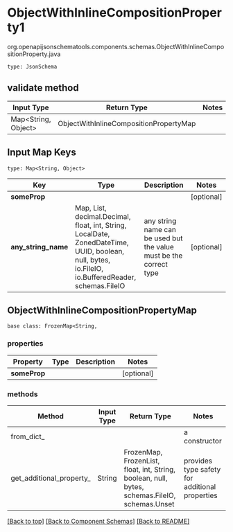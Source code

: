 # ObjectWithInlineCompositionProperty1
org.openapijsonschematools.components.schemas.ObjectWithInlineCompositionProperty.java
```
type: JsonSchema
```

## validate method
| Input Type | Return Type | Notes |
| ---------- | ----------- | ----- |
| Map<String, Object> | ObjectWithInlineCompositionPropertyMap | |

## Input Map Keys
```
type: Map<String, Object>
```
Key | Type |  Description | Notes
------------ | ------------- | ------------- | -------------
**someProp** |  |  | [optional]
**any_string_name** | Map, List, decimal.Decimal, float, int, String, LocalDate, ZonedDateTime, UUID, boolean, null, bytes, io.FileIO, io.BufferedReader, schemas.FileIO | any string name can be used but the value must be the correct type | [optional]

## ObjectWithInlineCompositionPropertyMap
```
base class: FrozenMap<String, 
```

### properties
Property | Type | Description | Notes
-------- | ---- | ----------- | -----
**someProp** |  |  | [optional]

### methods
Method | Input Type | Return Type | Notes
------ | ---------- | ----------- | ------
from_dict_ |  |  | a constructor
get_additional_property_ | String | FrozenMap, FrozenList, float, int, String, boolean, null, bytes, schemas.FileIO, schemas.Unset | provides type safety for additional properties


[[Back to top]](#top) [[Back to Component Schemas]](../../../README.md#Component-Schemas) [[Back to README]](../../../README.md)
